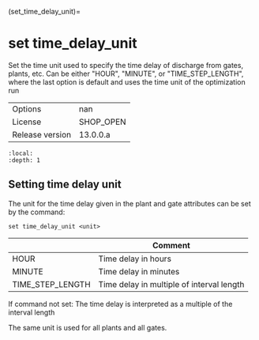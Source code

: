 (set_time_delay_unit)=
# set time_delay_unit
Set the time unit used to specify the time delay of discharge from gates, plants, etc. Can be either "HOUR", "MINUTE", or "TIME_STEP_LENGTH", where the last option is default and uses the time unit of the optimization run

|   |   |
|---|---|
|Options|nan|
|License|SHOP_OPEN|
|Release version|13.0.0.a|

```{contents}
:local:
:depth: 1
```

## Setting time delay unit
The unit for the time delay given in the plant and gate attributes can be set by the command:
```
set time_delay_unit <unit>
```

|<unit>|Comment|
|---|---|
|HOUR|Time delay in hours|
|MINUTE|Time delay in minutes|
|TIME_STEP_LENGTH|Time delay in multiple of interval length|

If command not set: The time delay is interpreted as a multiple of the interval length

The same unit is used for all plants and all gates.



